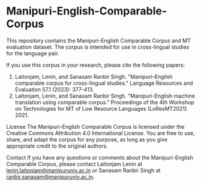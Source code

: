 # Manipuri-English-Comparable-Corpus

This repository contains the Manipuri-English Comparable Corpus and MT evaluation dataset. The corpus is intended for use in cross-lingual studies for the language pair.


If you use this corpus in your research, please cite the following papers:


1. Laitonjam, Lenin, and Sanasam Ranbir Singh. "Manipuri–English comparable corpus for cross-lingual studies." Language Resources and Evaluation 57.1 (2023): 377-413.
2. Laitonjam, Lenin, and Sanasam Ranbir Singh. "Manipuri-English machine translation using comparable corpus." Proceedings of the 4th Workshop on Technologies for MT of Low Resource Languages (LoResMT2021). 2021.

License
The Manipuri-English Comparable Corpus is licensed under the Creative Commons Attribution 4.0 International License. You are free to use, share, and adapt the corpus for any purpose, as long as you give appropriate credit to the original authors.


Contact
If you have any questions or comments about the Manipuri-English Comparable Corpus, please contact Laitonjam Lenin at lenin.laitonjam@manipuruniv.ac.in or Sanasam Ranbir Singh at ranbir.sanasam@manipuruniv.ac.in.
